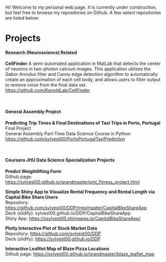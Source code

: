 Hi! Welcome to my personal web page. It is currently under construction, but feel free to browse my repositories on Github. A few select repositories are listed below:

# Projects

#### Research (Neuroscience) Related
**CellFinder** 
A semi-automated application in MatLab that detects the center of neurons in two-photon calcium images. This application utilizes the Gabor Annulus filter and Canny edge detection algorithm to automatically create an approximation of each cell body, and allows users to filter output to remove noise from the final data set.
https://github.com/KanoldLab/CellFinder

<br/>

#### General Assembly Project
**Predicting Trip Times & Final Destinations of Taxi Trips in Porto, Portugal**  
Final Project  
General Assembly Part-Time Data Science Course in Python  
https://github.com/sylvest00/PortoPortugalTaxiPrediction

<br/>

#### Coursera JHU Data Science Specialization Projects  
**Predict Weightlifting Form**  
Github page: https://sylvest00.github.io/grandmaster/pml_fitness_project.html  

**Simple Shiny App to Visualize Rental Frequency and Rental Length via Capital Bike Share Users**  
Repository: https://github.com/sylvest00/DDP/tree/master/CapitalBikeShareApp  
Deck (slidify): sylvest00.github.io/DDP/CapitalBikeShareApp  
Shiny App: https://ssylvest00.shinyapps.io/CapitalBikeShareApp/  

**Plotly Interactive Plot of Stock Market Data**  
Repository: https://github.com/sylvest00/DDP  
Deck (slidify): https://sylvest00.github.io/DDP   

**Interactive Leaftlet Map of Blaze Pizza Locations**  
Github page: https://sylvest00.github.io/grandmaster/blaze_leaflet_map  
